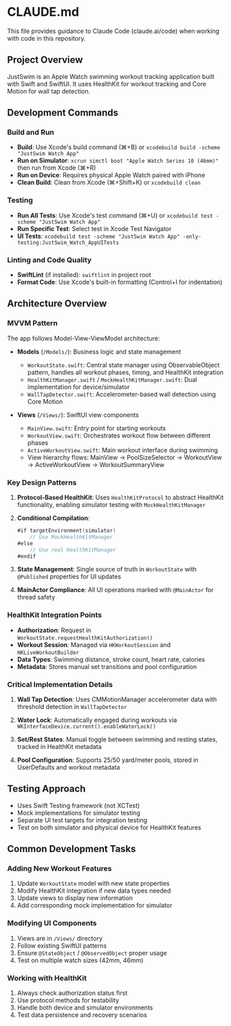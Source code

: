 # CLAUDE.md

This file provides guidance to Claude Code (claude.ai/code) when working with code in this repository.

## Project Overview

JustSwim is an Apple Watch swimming workout tracking application built with Swift and SwiftUI. It uses HealthKit for workout tracking and Core Motion for wall tap detection.

## Development Commands

### Build and Run
- **Build**: Use Xcode's build command (⌘+B) or `xcodebuild build -scheme "JustSwim Watch App"`
- **Run on Simulator**: `xcrun simctl boot "Apple Watch Series 10 (46mm)"` then run from Xcode (⌘+R)
- **Run on Device**: Requires physical Apple Watch paired with iPhone
- **Clean Build**: Clean from Xcode (⌘+Shift+K) or `xcodebuild clean`

### Testing
- **Run All Tests**: Use Xcode's test command (⌘+U) or `xcodebuild test -scheme "JustSwim Watch App"`
- **Run Specific Test**: Select test in Xcode Test Navigator
- **UI Tests**: `xcodebuild test -scheme "JustSwim Watch App" -only-testing:JustSwim_Watch_AppUITests`

### Linting and Code Quality
- **SwiftLint** (if installed): `swiftlint` in project root
- **Format Code**: Use Xcode's built-in formatting (Control+I for indentation)

## Architecture Overview

### MVVM Pattern
The app follows Model-View-ViewModel architecture:

- **Models** (`/Models/`): Business logic and state management
  - `WorkoutState.swift`: Central state manager using ObservableObject pattern, handles all workout phases, timing, and HealthKit integration
  - `HealthKitManager.swift` / `MockHealthKitManager.swift`: Dual implementation for device/simulator
  - `WallTapDetector.swift`: Accelerometer-based wall detection using Core Motion

- **Views** (`/Views/`): SwiftUI view components
  - `MainView.swift`: Entry point for starting workouts
  - `WorkoutView.swift`: Orchestrates workout flow between different phases
  - `ActiveWorkoutView.swift`: Main workout interface during swimming
  - View hierarchy flows: MainView → PoolSizeSelector → WorkoutView → ActiveWorkoutView → WorkoutSummaryView

### Key Design Patterns

1. **Protocol-Based HealthKit**: Uses `HealthKitProtocol` to abstract HealthKit functionality, enabling simulator testing with `MockHealthKitManager`

2. **Conditional Compilation**: 
   ```swift
   #if targetEnvironment(simulator)
       // Use MockHealthKitManager
   #else
       // Use real HealthKitManager
   #endif
   ```

3. **State Management**: Single source of truth in `WorkoutState` with `@Published` properties for UI updates

4. **MainActor Compliance**: All UI operations marked with `@MainActor` for thread safety

### HealthKit Integration Points

- **Authorization**: Request in `WorkoutState.requestHealthKitAuthorization()`
- **Workout Session**: Managed via `HKWorkoutSession` and `HKLiveWorkoutBuilder`
- **Data Types**: Swimming distance, stroke count, heart rate, calories
- **Metadata**: Stores manual set transitions and pool configuration

### Critical Implementation Details

1. **Wall Tap Detection**: Uses CMMotionManager accelerometer data with threshold detection in `WallTapDetector`

2. **Water Lock**: Automatically engaged during workouts via `WKInterfaceDevice.current().enableWaterLock()`

3. **Set/Rest States**: Manual toggle between swimming and resting states, tracked in HealthKit metadata

4. **Pool Configuration**: Supports 25/50 yard/meter pools, stored in UserDefaults and workout metadata

## Testing Approach

- Uses Swift Testing framework (not XCTest)
- Mock implementations for simulator testing
- Separate UI test targets for integration testing
- Test on both simulator and physical device for HealthKit features

## Common Development Tasks

### Adding New Workout Features
1. Update `WorkoutState` model with new state properties
2. Modify HealthKit integration if new data types needed
3. Update views to display new information
4. Add corresponding mock implementation for simulator

### Modifying UI Components
1. Views are in `/Views/` directory
2. Follow existing SwiftUI patterns
3. Ensure `@StateObject` / `@ObservedObject` proper usage
4. Test on multiple watch sizes (42mm, 46mm)

### Working with HealthKit
1. Always check authorization status first
2. Use protocol methods for testability
3. Handle both device and simulator environments
4. Test data persistence and recovery scenarios